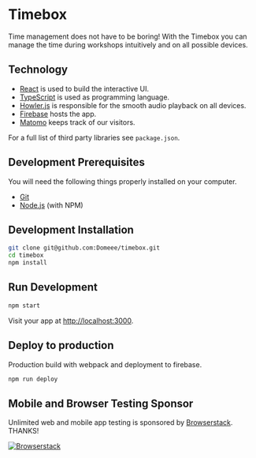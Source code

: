 # Timebox

Time management does not have to be boring! With the Timebox you can manage the time during workshops intuitively and on all possible devices.

## Technology

- [React](https://reactjs.org/) is used to build the interactive UI.
- [TypeScript](https://www.typescriptlang.org/) is used as programming language.
- [Howler.js](https://howlerjs.com/) is responsible for the smooth audio playback on all devices.
- [Firebase](https://firebase.google.com/) hosts the app.
- [Matomo](https://matomo.org/) keeps track of our visitors.

For a full list of third party libraries see `package.json`.

## Development Prerequisites

You will need the following things properly installed on your computer.

- [Git](https://git-scm.com)
- [Node.js](https://nodejs.org) (with NPM)

## Development Installation

```sh
git clone git@github.com:Domeee/timebox.git
cd timebox
npm install
```

## Run Development

```sh
npm start
```

Visit your app at [http://localhost:3000](http://localhost:3000).

## Deploy to production

Production build with webpack and deployment to firebase.

```sh
npm run deploy
```

## Mobile and Browser Testing Sponsor

Unlimited web and mobile app testing is sponsored by [Browserstack](https://www.browserstack.com/). THANKS!

[![Browserstack](https://timebox.innoarchitects.ch/browserstack.png 'Browserstack')](https://www.browserstack.com)
